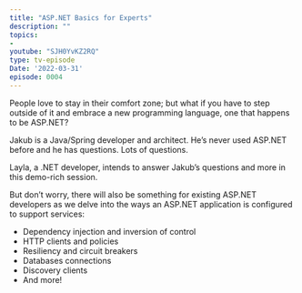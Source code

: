 ```yaml
---
title: "ASP.NET Basics for Experts"
description: ""
topics:
- 
youtube: "SJH0YvKZ2RQ"
type: tv-episode
Date: '2022-03-31'
episode: 0004
---
```


People love to stay in their comfort zone; but what if you have to step outside of it and embrace a new programming language, one that happens to be ASP.NET?

Jakub is a Java/Spring developer and architect. He’s never used ASP.NET before and he has questions. Lots of questions.

Layla, a .NET developer, intends to answer Jakub’s questions and more in this demo-rich session.

But don’t worry, there will also be something for existing ASP.NET developers as we delve into the ways an ASP.NET application is configured to support services:

- Dependency injection and inversion of control
- HTTP clients and policies
- Resiliency and circuit breakers
- Databases connections
- Discovery clients
- And more!